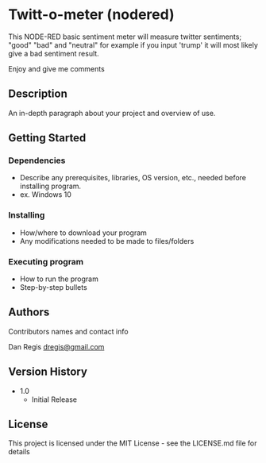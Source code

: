 # Twitt-o-meter (nodered)


This NODE-RED basic sentiment meter will measure twitter sentiments; "good" "bad" and "neutral" for example if you input 'trump' it will most likely give a bad sentiment result.

Enjoy and give me comments

## Description

An in-depth paragraph about your project and overview of use.

## Getting Started

### Dependencies

* Describe any prerequisites, libraries, OS version, etc., needed before installing program.
* ex. Windows 10

### Installing

* How/where to download your program
* Any modifications needed to be made to files/folders

### Executing program

* How to run the program
* Step-by-step bullets

## Authors

Contributors names and contact info

Dan Regis dregis@gmail.com

## Version History

* 1.0
    * Initial Release

## License

This project is licensed under the MIT License - see the LICENSE.md file for details
